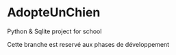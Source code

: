 # AdopteUnChien
Python &amp; Sqlite project for school

Cette branche est reservé aux phases de développement
